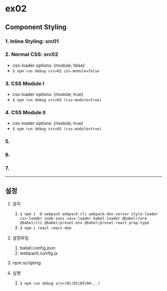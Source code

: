 # ex02
## Component Styling

### 1. Inline Styling: src01
### 2. Normal CSS: src02
   - css-loader options: {module; false}
   - ```$ npm run debug src=02 css-module=false```
### 3. CSS Module I
   - css-loader options: {module; true}
   - ```$ npm run debug src=03 (css-module=true)```
### 4. CSS Module II
   - css-loader options: {module; true}
   - ```$ npm run debug src=03 (css-module=true)```
### 5. 
### 6. 
### 7. 


---

## 설정

1. 설치
   1. ```$ npm i -D webpack webpack-cli webpack-dev-server style-loader css-loader node-sass sass-loader babel-loader @babel/core @babel/cli @babel/preset-env @babel/preset-react prop-type```
   2.  ```$ npm i react react-dom ```  

2. 설정파일  
   1. babel.config.json
   2. webpack.config.js

3. npm scripting
4. 실행
   1. ```$ npm run debug src=(01|02|03|04...) ```
